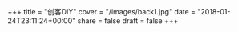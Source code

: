 +++
title = "创客DIY"
cover = "/images/back1.jpg"
date = "2018-01-24T23:11:24+00:00"
share = false
draft = false
+++
